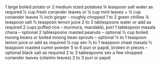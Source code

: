 1 large boiled potato or 2 medium sized potatoes
¼ teaspoon salt
water as required
½ cup fresh coriander leaves or ¼ cup mint leaves + ¼ cup coriander leaves
½ inch ginger - roughly chopped
1 to 2 green chillies
¼ teaspoon salt
½ teaspoon lemon juice
2 to 3 tablespoons water or add as required
2 cups puffed rice – murmura, mandakki, pori
1 tablespoon masala chana – optional
2 tablespoons roasted peanuts – optional
½ cup boiled moong beans or boiled moong bean sprouts – optional
½ to 1 teaspoon lemon juice or add as required
¼ cup sev
½ to 1 teaspoon chaat masala
½ teaspoon roasted cumin powder
5 to 6 puri or papdi, broken in pieces – optional
black salt as required
2 to 3 tablespoons sev
a few chopped coriander leaves
(cilantro leaves)
2 to 3 puri or papdi